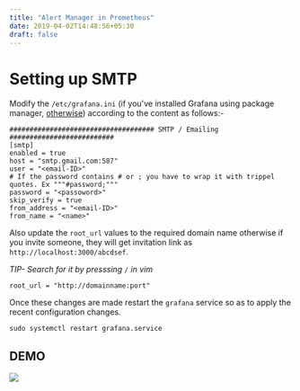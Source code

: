 ```yaml
---
title: "Alert Manager in Prometheus"
date: 2019-04-02T14:48:56+05:30
draft: false
---
```


# Setting up SMTP
Modify the `/etc/grafana.ini` (if you've installed Grafana using package manager, [otherwise](http://docs.grafana.org/installation/configuration/)) according to the content as follows:-
```
#################################### SMTP / Emailing ##########################
[smtp]
enabled = true
host = "smtp.gmail.com:587"
user = "<email-ID>"
# If the password contains # or ; you have to wrap it with trippel quotes. Ex """#password;"""
password = "<passoword>"
skip_verify = true
from_address = "<email-ID>"
from_name = "<name>"
```
Also update the `root_url` values to the required domain name otherwise if you invite someone, they will get invitation link as `http://localhost:3000/abcdsef`.

*TIP- Search for it by presssing `/` in vim*
```
root_url = "http://domainname:port"
```

Once these changes are made restart the `grafana` service so as to apply the recent configuration changes. 

`sudo systemctl restart grafana.service`

## DEMO

![](/images/2019-04-02-22-28-06.png)